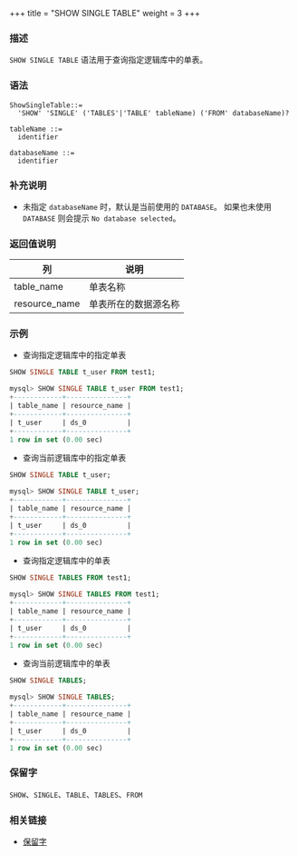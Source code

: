 +++
title = "SHOW SINGLE TABLE"
weight = 3
+++

### 描述

`SHOW SINGLE TABLE` 语法用于查询指定逻辑库中的单表。

### 语法

```
ShowSingleTable::=
  'SHOW' 'SINGLE' ('TABLES'|'TABLE' tableName) ('FROM' databaseName)?

tableName ::=
  identifier

databaseName ::=
  identifier
```

### 补充说明

- 未指定 `databaseName` 时，默认是当前使用的 `DATABASE`。 如果也未使用 `DATABASE` 则会提示 `No database selected`。

### 返回值说明

| 列            | 说明                  |
| ------------- | -------------------- |
| table_name    | 单表名称              |
| resource_name | 单表所在的数据源名称    |


### 示例

- 查询指定逻辑库中的指定单表

```sql
SHOW SINGLE TABLE t_user FROM test1;
```

```sql
mysql> SHOW SINGLE TABLE t_user FROM test1;
+------------+---------------+
| table_name | resource_name |
+------------+---------------+
| t_user     | ds_0          |
+------------+---------------+
1 row in set (0.00 sec)
```

- 查询当前逻辑库中的指定单表

```sql
SHOW SINGLE TABLE t_user;
```

```sql
mysql> SHOW SINGLE TABLE t_user;
+------------+---------------+
| table_name | resource_name |
+------------+---------------+
| t_user     | ds_0          |
+------------+---------------+
1 row in set (0.00 sec)
```

- 查询指定逻辑库中的单表

```sql
SHOW SINGLE TABLES FROM test1;
```

```sql
mysql> SHOW SINGLE TABLES FROM test1;
+------------+---------------+
| table_name | resource_name |
+------------+---------------+
| t_user     | ds_0          |
+------------+---------------+
1 row in set (0.00 sec)
```

- 查询当前逻辑库中的单表

```sql
SHOW SINGLE TABLES;
```

```sql
mysql> SHOW SINGLE TABLES;
+------------+---------------+
| table_name | resource_name |
+------------+---------------+
| t_user     | ds_0          |
+------------+---------------+
1 row in set (0.00 sec)
```

### 保留字

`SHOW`、`SINGLE`、`TABLE`、`TABLES`、`FROM`

### 相关链接

- [保留字](/cn/reference/distsql/syntax/reserved-word/)

